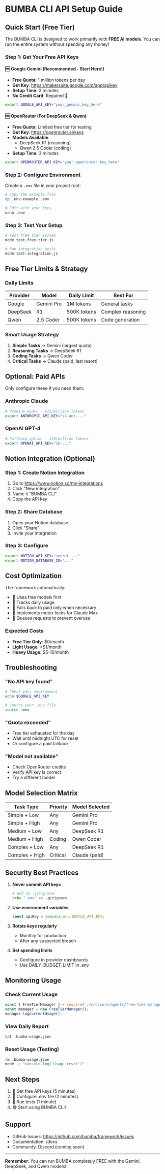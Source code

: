 # BUMBA CLI API Setup Guide

## Quick Start (Free Tier)

The BUMBA CLI is designed to work primarily with **FREE AI models**. You can run the entire system without spending any money!

### Step 1: Get Your Free API Keys

#### 🆓 Google Gemini (Recommended - Start Here!)
- **Free Quota**: 1 million tokens per day
- **Get Key**: https://makersuite.google.com/app/apikey
- **Setup Time**: 2 minutes
- **No Credit Card**: Required 🏁

```bash
export GOOGLE_API_KEY="your_gemini_key_here"
```

#### 🆓 OpenRouter (For DeepSeek & Qwen)
- **Free Quota**: Limited free tier for testing
- **Get Key**: https://openrouter.ai/keys
- **Models Available**:
  - DeepSeek R1 (reasoning)
  - Qwen 2.5 Coder (coding)
- **Setup Time**: 3 minutes

```bash
export OPENROUTER_API_KEY="your_openrouter_key_here"
```

### Step 2: Configure Environment

Create a `.env` file in your project root:

```bash
# Copy the example file
cp .env.example .env

# Edit with your keys
nano .env
```

### Step 3: Test Your Setup

```bash
# Test free tier system
node test-free-tier.js

# Run integration tests
node test-integration.js
```

## Free Tier Limits & Strategy

### Daily Limits
| Provider | Model | Daily Limit | Best For |
|----------|-------|------------|----------|
| Google | Gemini Pro | 1M tokens | General tasks |
| DeepSeek | R1 | 500K tokens | Complex reasoning |
| Qwen | 2.5 Coder | 500K tokens | Code generation |

### Smart Usage Strategy
1. **Simple Tasks** → Gemini (largest quota)
2. **Reasoning Tasks** → DeepSeek R1
3. **Coding Tasks** → Qwen Coder
4. **Critical Tasks** → Claude (paid, last resort)

## Optional: Paid APIs

Only configure these if you need them:

### Anthropic Claude
```bash
# Premium model - $15/million tokens
export ANTHROPIC_API_KEY="sk-ant-..."
```

### OpenAI GPT-4
```bash
# Fallback option - $10/million tokens
export OPENAI_API_KEY="sk-..."
```

## Notion Integration (Optional)

### Step 1: Create Notion Integration
1. Go to https://www.notion.so/my-integrations
2. Click "New integration"
3. Name it "BUMBA CLI"
4. Copy the API key

### Step 2: Share Database
1. Open your Notion database
2. Click "Share"
3. Invite your integration

### Step 3: Configure
```bash
export NOTION_API_KEY="secret_..."
export NOTION_DATABASE_ID="..."
```

## Cost Optimization

The framework automatically:
- 🏁 Uses free models first
- 🏁 Tracks daily usage
- 🏁 Falls back to paid only when necessary
- 🏁 Implements mutex locks for Claude Max
- 🏁 Queues requests to prevent overuse

### Expected Costs
- **Free Tier Only**: $0/month
- **Light Usage**: <$1/month
- **Heavy Usage**: $5-10/month

## Troubleshooting

### "No API key found"
```bash
# Check your environment
echo $GOOGLE_API_KEY

# Source your .env file
source .env
```

### "Quota exceeded"
- Free tier exhausted for the day
- Wait until midnight UTC for reset
- Or configure a paid fallback

### "Model not available"
- Check OpenRouter credits
- Verify API key is correct
- Try a different model

## Model Selection Matrix

| Task Type | Priority | Model Selected |
|-----------|----------|---------------|
| Simple + Low | Any | Gemini Pro |
| Simple + High | Any | Gemini Pro |
| Medium + Low | Any | DeepSeek R1 |
| Medium + High | Coding | Qwen Coder |
| Complex + Low | Any | DeepSeek R1 |
| Complex + High | Critical | Claude (paid) |

## Security Best Practices

1. **Never commit API keys**
   ```bash
   # Add to .gitignore
   echo ".env" >> .gitignore
   ```

2. **Use environment variables**
   ```javascript
   const apiKey = process.env.GOOGLE_API_KEY;
   ```

3. **Rotate keys regularly**
   - Monthly for production
   - After any suspected breach

4. **Set spending limits**
   - Configure in provider dashboards
   - Use DAILY_BUDGET_LIMIT in .env

## Monitoring Usage

### Check Current Usage
```javascript
const { FreeTierManager } = require('./src/core/agents/free-tier-manager');
const manager = new FreeTierManager();
manager.logCurrentUsage();
```

### View Daily Report
```bash
cat .bumba-usage.json
```

### Reset Usage (Testing)
```bash
rm .bumba-usage.json
node -e "console.log('Usage reset')"
```

## Next Steps

1. 🏁 Get free API keys (5 minutes)
2. 🏁 Configure .env file (2 minutes)
3. 🏁 Run tests (1 minute)
4. 🟢 Start using BUMBA CLI!

## Support

- GitHub Issues: https://github.com/bumba/framework/issues
- Documentation: /docs
- Community: Discord (coming soon)

---

**Remember**: You can run BUMBA completely FREE with the Gemini, DeepSeek, and Qwen models!